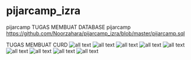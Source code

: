 # pijarcamp_izra
pijarcamp
TUGAS MEMBUAT DATABASE pijarcamp https://github.com/Noorzahara/pijarcamp_izra/blob/master/pijarcamp.sql

TUGAS MEMBUAT CURD
![all text](https://github.com/Noorzahara/pijarcamp_izra/blob/master/web1.jpg)
![all text](https://github.com/Noorzahara/pijarcamp_izra/blob/master/web2.png)
![all text](https://github.com/Noorzahara/pijarcamp_izra/blob/master/web3.jpg.png)
![all text](https://github.com/Noorzahara/pijarcamp_izra/blob/master/web4.jpeg)
![all text](https://github.com/Noorzahara/pijarcamp_izra/blob/master/web5.jpeg)
![all text](https://github.com/Noorzahara/pijarcamp_izra/blob/master/web6.jpeg)
![all text](https://github.com/Noorzahara/pijarcamp_izra/blob/master/web7.jpeg)
![all text](https://github.com/Noorzahara/pijarcamp_izra/blob/master/web9.jpeg)
![all text](https://github.com/Noorzahara/pijarcamp_izra/blob/master/web8.jpeg)
